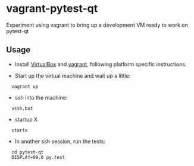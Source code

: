 # vagrant-pytest-qt #

Experiment using vagrant to bring up a development VM ready to work on pytest-qt

## Usage ##

* Install [VirtualBox](https://www.virtualbox.org/) and [vagrant](www.vagrantup.com), following platform specific instructions.

* Start up the virtual machine and wait up a little:

```
  vagrant up
```  

* ssh into the machine:

```
  vssh.bat
```  

* startup X

```
  startx
```

* In another ssh session, run the tests:

```
  cd pytest-qt
  DISPLAY=99.0 py.test
```




